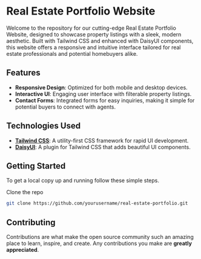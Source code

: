 # Real Estate Portfolio Website

Welcome to the repository for our cutting-edge Real Estate Portfolio Website, designed to showcase property listings with a sleek, modern aesthetic. Built with Tailwind CSS and enhanced with DaisyUI components, this website offers a responsive and intuitive interface tailored for real estate professionals and potential homebuyers alike.

## Features

- **Responsive Design**: Optimized for both mobile and desktop devices.
- **Interactive UI**: Engaging user interface with filterable property listings.
- **Contact Forms**: Integrated forms for easy inquiries, making it simple for potential buyers to connect with agents.

## Technologies Used

- **[Tailwind CSS](https://tailwindcss.com/)**: A utility-first CSS framework for rapid UI development.
- **[DaisyUI](https://daisyui.com/)**: A plugin for Tailwind CSS that adds beautiful UI components.

## Getting Started

To get a local copy up and running follow these simple steps.

Clone the repo
   ```sh
   git clone https://github.com/yourusername/real-estate-portfolio.git
   ```

## Contributing

Contributions are what make the open source community such an amazing place to learn, inspire, and create. Any contributions you make are **greatly appreciated**.
